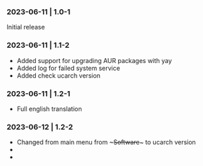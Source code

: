 ### 2023-06-11 | 1.0-1 
Initial release

### 2023-06-11 | 1.1-2
+ Added support for upgrading AUR packages with yay
+ Added log for failed system service
+ Added check ucarch version

### 2023-06-11 | 1.2-1
+ Full english translation

### 2023-06-12 | 1.2-2
+ Changed from main menu from ~~~Software~~~ to ucarch version
+ 
+ 


